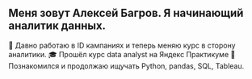 ## Меня зовут Алексей Багров. Я начинающий аналитик данных. 

:office: Давно работаю в ID кампаниях и теперь меняю курс в сторону аналитики. 
:mortar_board: Прошёл курс data analyst на Яндекс Практикуме 
:wrench: Познакомился и продолжаю ищучать Python, pandas, SQL, Tableau.
